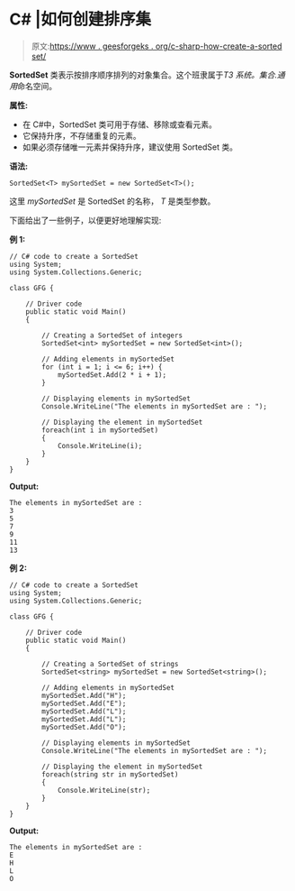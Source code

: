 # C# |如何创建排序集

> 原文:[https://www . geesforgeks . org/c-sharp-how-create-a-sorted set/](https://www.geeksforgeeks.org/c-sharp-how-to-create-a-sortedset/)

**SortedSet** 类表示按排序顺序排列的对象集合。这个班隶属于*T3 系统。集合.通用*命名空间。

**属性:**

*   在 C#中，SortedSet 类可用于存储、移除或查看元素。
*   它保持升序，不存储重复的元素。
*   如果必须存储唯一元素并保持升序，建议使用 SortedSet 类。

**语法:**

```
SortedSet<T> mySortedSet = new SortedSet<T>();

```

这里 *mySortedSet* 是 SortedSet 的名称， *T* 是类型参数。

下面给出了一些例子，以便更好地理解实现:

**例 1:**

```
// C# code to create a SortedSet
using System;
using System.Collections.Generic;

class GFG {

    // Driver code
    public static void Main()
    {

        // Creating a SortedSet of integers
        SortedSet<int> mySortedSet = new SortedSet<int>();

        // Adding elements in mySortedSet
        for (int i = 1; i <= 6; i++) {
            mySortedSet.Add(2 * i + 1);
        }

        // Displaying elements in mySortedSet
        Console.WriteLine("The elements in mySortedSet are : ");

        // Displaying the element in mySortedSet
        foreach(int i in mySortedSet)
        {
            Console.WriteLine(i);
        }
    }
}
```

**Output:**

```
The elements in mySortedSet are : 
3
5
7
9
11
13

```

**例 2:**

```
// C# code to create a SortedSet
using System;
using System.Collections.Generic;

class GFG {

    // Driver code
    public static void Main()
    {

        // Creating a SortedSet of strings
        SortedSet<string> mySortedSet = new SortedSet<string>();

        // Adding elements in mySortedSet
        mySortedSet.Add("H");
        mySortedSet.Add("E");
        mySortedSet.Add("L");
        mySortedSet.Add("L");
        mySortedSet.Add("O");

        // Displaying elements in mySortedSet
        Console.WriteLine("The elements in mySortedSet are : ");

        // Displaying the element in mySortedSet
        foreach(string str in mySortedSet)
        {
            Console.WriteLine(str);
        }
    }
}
```

**Output:**

```
The elements in mySortedSet are : 
E
H
L
O

```